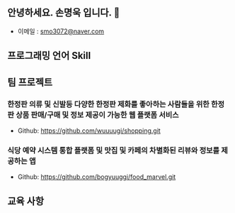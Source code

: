 ## 안녕하세요. 손명욱 입니다. 👋

-  이메일 : smo3072@naver.com
  

##  프로그래밍 언어 Skill

## 팀 프로젝트

###  한정판 의류 및 신발등 다양한 한정판 제화를 좋아하는 사람들을 위한 한정판 상품 판매/구매 및 정보 제공이 가능한 웹 플랫폼 서비스
- Github: https://github.com/wuuuugi/shopping.git

###  식당 예약 시스템 통합 플랫폼 및 맛집 및 카페의 차별화된 리뷰와 정보를 제공하는 앱
- Github: https://github.com/bogyuuggi/food_marvel.git
  
##  교육 사항


